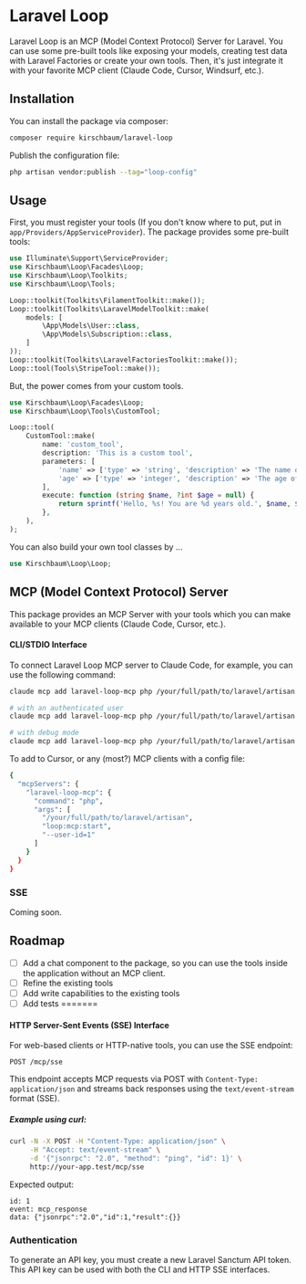 # Laravel Loop

Laravel Loop is an MCP (Model Context Protocol) Server for Laravel. You can use some pre-built tools like exposing your models, creating test data with Laravel Factories or create your own tools. Then, it's just integrate it with your favorite MCP client (Claude Code, Cursor, Windsurf, etc.).

## Installation

You can install the package via composer:

```bash
composer require kirschbaum/laravel-loop
```

Publish the configuration file:

```bash
php artisan vendor:publish --tag="loop-config"
```

## Usage

First, you must register your tools (If you don't know where to put, put in `app/Providers/AppServiceProvider`). The package provides some pre-built tools:

```php
use Illuminate\Support\ServiceProvider;
use Kirschbaum\Loop\Facades\Loop;
use Kirschbaum\Loop\Toolkits;
use Kirschbaum\Loop\Tools;

Loop::toolkit(Toolkits\FilamentToolkit::make());
Loop::toolkit(Toolkits\LaravelModelToolkit::make(
    models: [
        \App\Models\User::class,
        \App\Models\Subscription::class,
    ]
));
Loop::toolkit(Toolkits\LaravelFactoriesToolkit::make());
Loop::tool(Tools\StripeTool::make());
```

But, the power comes from your custom tools.

```php
use Kirschbaum\Loop\Facades\Loop;
use Kirschbaum\Loop\Tools\CustomTool;

Loop::tool(
    CustomTool::make(
        name: 'custom_tool',
        description: 'This is a custom tool',
        parameters: [
            'name' => ['type' => 'string', 'description' => 'The name of the user', 'required' => true],
            'age' => ['type' => 'integer', 'description' => 'The age of the user'],
        ],
        execute: function (string $name, ?int $age = null) {
            return sprintf('Hello, %s! You are %d years old.', $name, $age ?? 'unknown');
        },
    ),
);
```

You can also build your own tool classes by ...

```php
use Kirschbaum\Loop\Loop;

```

## MCP (Model Context Protocol) Server

This package provides an MCP Server with your tools which you can make available to your MCP clients (Claude Code, Cursor, etc.).

#### CLI/STDIO Interface

To connect Laravel Loop MCP server to Claude Code, for example, you can use the following command:

```bash
claude mcp add laravel-loop-mcp php /your/full/path/to/laravel/artisan loop:mcp:start

# with an authenticated user
claude mcp add laravel-loop-mcp php /your/full/path/to/laravel/artisan loop:mcp:start --user-id=1 --user-model=App\Models\User

# with debug mode
claude mcp add laravel-loop-mcp php /your/full/path/to/laravel/artisan loop:mcp:start --debug
```

To add to Cursor, or any (most?) MCP clients with a config file:

```bash
{
  "mcpServers": {
    "laravel-loop-mcp": {
      "command": "php",
      "args": [
        "/your/full/path/to/laravel/artisan",
        "loop:mcp:start",
        "--user-id=1"
      ]
    }
  }
}
```

### SSE

Coming soon.

## Roadmap

- [ ] Add a chat component to the package, so you can use the tools inside the application without an MCP client.
- [ ] Refine the existing tools
- [ ] Add write capabilities to the existing tools
- [ ] Add tests
=======
#### HTTP Server-Sent Events (SSE) Interface

For web-based clients or HTTP-native tools, you can use the SSE endpoint:

```
POST /mcp/sse
```

This endpoint accepts MCP requests via POST with `Content-Type: application/json` and streams back responses using the `text/event-stream` format (SSE).

##### Example using curl:

```bash
curl -N -X POST -H "Content-Type: application/json" \
     -H "Accept: text/event-stream" \
     -d '{"jsonrpc": "2.0", "method": "ping", "id": 1}' \
     http://your-app.test/mcp/sse
```

Expected output:

```
id: 1
event: mcp_response
data: {"jsonrpc":"2.0","id":1,"result":{}}

```

### Authentication

To generate an API key, you must create a new Laravel Sanctum API token. This API key can be used with both the CLI and HTTP SSE interfaces.
